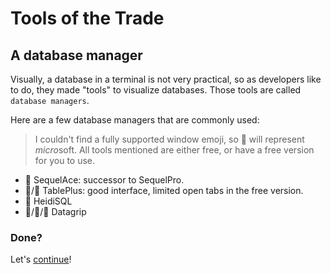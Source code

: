 # Tools of the Trade

## A database manager
Visually, a database in a terminal is not very practical, so as developers like to do, they made "tools" to visualize databases.
Those tools are called `database managers`.

Here are a few database managers that are commonly used:

>I couldn't find a fully supported window emoji, so 🎤 will represent *micro*soft.
>All tools mentioned are either free, or have a free version for you to use.

- 🍎 SequelAce: successor to SequelPro.
- 🍎/🎤 TablePlus: good interface, limited open tabs in the free version.
- 🎤 HeidiSQL
- 🍎/🐧/🎤 Datagrip

### Done?
Let's [continue](../2.SQL/Basics.md#🌱-must-have-features)!